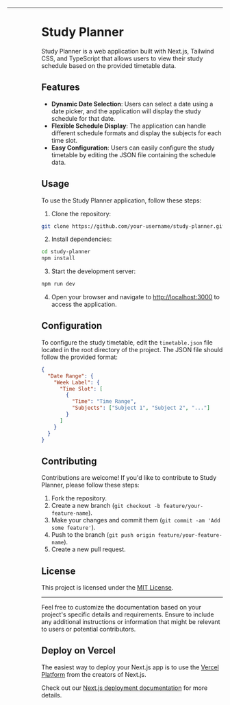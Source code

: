 
---
<dl>
  <dd>
    <dl>
      <dd>

# Study Planner

Study Planner is a web application built with Next.js, Tailwind CSS, and TypeScript that allows users to view their study schedule based on the provided timetable data.

## Features

- **Dynamic Date Selection**: Users can select a date using a date picker, and the application will display the study schedule for that date.
- **Flexible Schedule Display**: The application can handle different schedule formats and display the subjects for each time slot.
- **Easy Configuration**: Users can easily configure the study timetable by editing the JSON file containing the schedule data.

## Usage

To use the Study Planner application, follow these steps:

1. Clone the repository:

```bash
git clone https://github.com/your-username/study-planner.git
```

2. Install dependencies:

```bash
cd study-planner
npm install
```

3. Start the development server:

```bash
npm run dev
```

4. Open your browser and navigate to [http://localhost:3000](http://localhost:3000) to access the application.

## Configuration

To configure the study timetable, edit the `timetable.json` file located in the root directory of the project. The JSON file should follow the provided format:

```json
{
  "Date Range": {
    "Week Label": {
      "Time Slot": [
        {
          "Time": "Time Range",
          "Subjects": ["Subject 1", "Subject 2", "..."]
        }
      ]
    }
  }
}
```

## Contributing

Contributions are welcome! If you'd like to contribute to Study Planner, please follow these steps:

1. Fork the repository.
2. Create a new branch (`git checkout -b feature/your-feature-name`).
3. Make your changes and commit them (`git commit -am 'Add some feature'`).
4. Push to the branch (`git push origin feature/your-feature-name`).
5. Create a new pull request.

## License

This project is licensed under the [MIT License](LICENSE).

---

Feel free to customize the documentation based on your project's specific details and requirements. Ensure to include any additional instructions or information that might be relevant to users or potential contributors.

## Deploy on Vercel

The easiest way to deploy your Next.js app is to use the [Vercel Platform](https://vercel.com/new?utm_medium=default-template&filter=next.js&utm_source=create-next-app&utm_campaign=create-next-app-readme) from the creators of Next.js.

Check out our [Next.js deployment documentation](https://nextjs.org/docs/deployment) for more details.

 </dd>
    </dl>
  </dd>
</dl>
